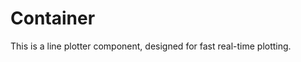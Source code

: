<script lang=ts>
    import { Plotter } from "$lib/widgets";

    import IconAlarm from "@svicons/ionicons-outline/alarm.svelte";
    import IconAmericanFootball from "@svicons/ionicons-outline/american-football.svelte";
</script>

# Container

This is a line plotter component, designed for fast real-time plotting.

<Plotter wide demo numLines={5}/>

